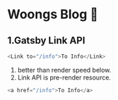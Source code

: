 # Woongs Blog 🚀

## 1.Gatsby Link API

```javascript
<Link to="/info">To Info</Link>
```

1. better than render speed below.
2. Link API is pre-render resource.

```javascript
<a href="/info">To Info</a>
```
